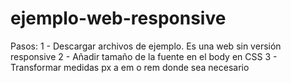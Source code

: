 # ejemplo-web-responsive

Pasos:
1 - Descargar archivos de ejemplo. Es una web sin versión responsive
2 - Añadir tamaño de la fuente en el body en CSS
3 - Transformar medidas px a em o rem donde sea necesario